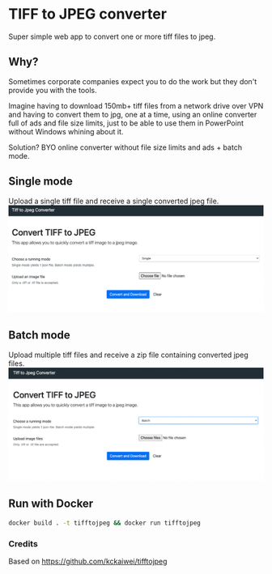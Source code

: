 # TIFF to JPEG converter

Super simple web app to convert one or more tiff files to jpeg.

## Why?
Sometimes corporate companies expect you to do the work but they don't provide you with the tools.

Imagine having to download 150mb+ tiff files from a network drive over VPN and having to convert them to jpg, one at a time, using an online converter full of ads and file size limits, just to be able to use them in PowerPoint without Windows whining about it.

Solution? BYO online converter without file size limits and ads + batch mode.

## Single mode
Upload a single tiff file and receive a single converted jpeg file.
![Single Mode](img/single-mode.png)

## Batch mode
Upload multiple tiff files and receive a zip file containing converted jpeg files.
![Batch Mode](img/batch-mode.png)

## Run with Docker
```sh
docker build . -t tifftojpeg && docker run tifftojpeg
```

### Credits
Based on https://github.com/kckaiwei/tifftojpeg
